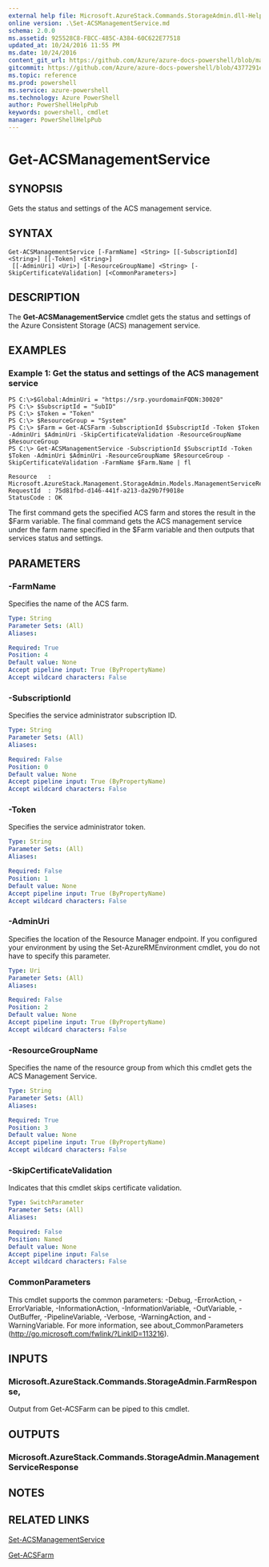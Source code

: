 ```yaml
---
external help file: Microsoft.AzureStack.Commands.StorageAdmin.dll-Help.xml
online version: .\Set-ACSManagementService.md
schema: 2.0.0
ms.assetid: 925528C8-FBCC-485C-A384-60C622E77518
updated_at: 10/24/2016 11:55 PM
ms.date: 10/24/2016
content_git_url: https://github.com/Azure/azure-docs-powershell/blob/master/azureps-cmdlets-docs/ResourceManager/AzureRM.AzureStackStorage/v0.10.0/Get-ACSManagementService.md
gitcommit: https://github.com/Azure/azure-docs-powershell/blob/4377291ee360e58e2c1c5d644155daf6a0279055/azureps-cmdlets-docs/ResourceManager/AzureRM.AzureStackStorage/v0.10.0/Get-ACSManagementService.md
ms.topic: reference
ms.prod: powershell
ms.service: azure-powershell
ms.technology: Azure PowerShell
author: PowerShellHelpPub
keywords: powershell, cmdlet
manager: PowerShellHelpPub
---
```


# Get-ACSManagementService

## SYNOPSIS
Gets the status and settings of the ACS management service.

## SYNTAX

```
Get-ACSManagementService [-FarmName] <String> [[-SubscriptionId] <String>] [[-Token] <String>]
 [[-AdminUri] <Uri>] [-ResourceGroupName] <String> [-SkipCertificateValidation] [<CommonParameters>]
```

## DESCRIPTION
The **Get-ACSManagementService** cmdlet gets the status and settings of the Azure Consistent Storage (ACS) management service.

## EXAMPLES

### Example 1: Get the status and settings of the ACS management service
```
PS C:\>$Global:AdminUri = "https://srp.yourdomainFQDN:30020"
PS C:\> $SubscriptId = "SubID"
PS C:\> $Token = "Token"
PS C:\> $ResourceGroup = "System"
PS C:\> $Farm = Get-ACSFarm -SubscriptionId $SubscriptId -Token $Token -AdminUri $AdminUri -SkipCertificateValidation -ResourceGroupName $ResourceGroup
PS C:\> Get-ACSManagementService -SubscriptionId $SubscriptId -Token $Token -AdminUri $AdminUri -ResourceGroupName $ResourceGroup -SkipCertificateValidation -FarmName $Farm.Name | fl

Resource   : Microsoft.AzureStack.Management.StorageAdmin.Models.ManagementServiceResponseResource
RequestId  : 75d81fbd-d146-441f-a213-da29b7f9018e
StatusCode : OK
```

The first command gets the specified ACS farm and stores the result in the $Farm variable.
The final command gets the ACS management service under the farm name specified in the $Farm variable and then outputs that services status and settings.

## PARAMETERS

### -FarmName
Specifies the name of the ACS farm.

```yaml
Type: String
Parameter Sets: (All)
Aliases: 

Required: True
Position: 4
Default value: None
Accept pipeline input: True (ByPropertyName)
Accept wildcard characters: False
```

### -SubscriptionId
Specifies the service administrator subscription ID.

```yaml
Type: String
Parameter Sets: (All)
Aliases: 

Required: False
Position: 0
Default value: None
Accept pipeline input: True (ByPropertyName)
Accept wildcard characters: False
```

### -Token
Specifies the service administrator token.

```yaml
Type: String
Parameter Sets: (All)
Aliases: 

Required: False
Position: 1
Default value: None
Accept pipeline input: True (ByPropertyName)
Accept wildcard characters: False
```

### -AdminUri
Specifies the location of the Resource Manager endpoint.
If you configured your environment by using the Set-AzureRMEnvironment cmdlet, you do not have to specify this parameter.

```yaml
Type: Uri
Parameter Sets: (All)
Aliases: 

Required: False
Position: 2
Default value: None
Accept pipeline input: True (ByPropertyName)
Accept wildcard characters: False
```

### -ResourceGroupName
Specifies the name of the resource group from which this cmdlet gets the ACS Management Service.

```yaml
Type: String
Parameter Sets: (All)
Aliases: 

Required: True
Position: 3
Default value: None
Accept pipeline input: True (ByPropertyName)
Accept wildcard characters: False
```

### -SkipCertificateValidation
Indicates that this cmdlet skips certificate validation.

```yaml
Type: SwitchParameter
Parameter Sets: (All)
Aliases: 

Required: False
Position: Named
Default value: None
Accept pipeline input: False
Accept wildcard characters: False
```

### CommonParameters
This cmdlet supports the common parameters: -Debug, -ErrorAction, -ErrorVariable, -InformationAction, -InformationVariable, -OutVariable, -OutBuffer, -PipelineVariable, -Verbose, -WarningAction, and -WarningVariable. For more information, see about_CommonParameters (http://go.microsoft.com/fwlink/?LinkID=113216).

## INPUTS

### Microsoft.AzureStack.Commands.StorageAdmin.FarmResponse,
Output from Get-ACSFarm can be piped to this cmdlet.

## OUTPUTS

### Microsoft.AzureStack.Commands.StorageAdmin.ManagementServiceResponse

## NOTES

## RELATED LINKS

[Set-ACSManagementService](./Set-ACSManagementService.md)

[Get-ACSFarm](./Get-ACSFarm.md)


